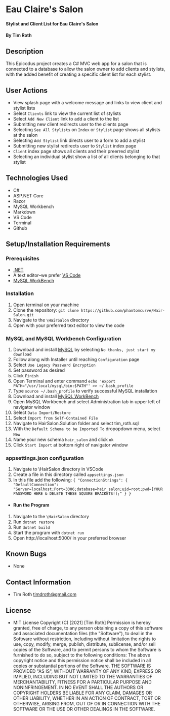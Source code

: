# Eau Claire's Salon

#### Stylist and Client List for Eau Claire's Salon

#### By Tim Roth

## Description

This Epicodus project creates a C# MVC web app for a salon that is connected to a database to allow the salon owner to add clients and stylists, with the added benefit of creating a specific client list for each stylist.

## User Actions

* View splash page with a welcome message and links to view client and stylist lists
* Select `Clients` link to view the current list of stylists
* Select `Add New Client` link to add a client to the list
* Submitting new client redirects user to the clients page
* Selecting `See All Stylists` on `Index` or `Stylist` page shows all stylists at the salon
* Selecting `Add Stylist` link directs user to a form to add a stylist
* Submitting new stylist redirects user to `Stylist` index page
* `Client` index page shows all clients and their preerred stylist
* Selecting an individual stylist show a list of all clients belonging to that stylist

## Technologies Used

* C#
* ASP.NET&#8203; Core
* Razor
* MySQL Workbench
* Markdown
* VS Code
* Terminal
* Github

## Setup/Installation Requirements

### Prerequisites

* [.NET](https://dotnet.microsoft.com/)
* A text editor–we prefer [VS Code](https://code.visualstudio.com/)
* [MySQL WorkBench](https://dev.mysql.com/downloads/workbench/)

### Installation

1. Open terminal on your machine
2. Clone the repository: `git clone https://github.com/phantomcurve/Hair-Salon.git`
3. Navigate to the `\HairSalon` directory
4. Open with your preferred text editor to view the code


### MySQL  and MySQL Workbench Configuration
1. Download and install [MySQL](https://dev.mysql.com/downloads/file/?id=484914) by selecting `No thanks, just start my download`
2. Follow along with Installer until reaching `Configuration` page
3. Select `Use Legacy Password Encryption`
4. Set password as desired 
5. Click `Finish`
6. Open Terminal and enter command `echo 'export PATH="/usr/local/mysql/bin:$PATH"' >> ~/.bash_profile`
7. Type `source ~/.bash_profile` to verify successful MySQL installation
8. Download and install [MySQL WorkBench](https://dev.mysql.com/downloads/workbench/)
6. Open MySQL Workbench and select Administration tab in upper left of navigator window
7. Select `Data Import/Restore` 
8. Select `Import from Self-Contained File`
9. Navigate to HairSalon.Solution folder and select tim_roth.sql
10. With the `Default Schema to be Imported To` dropopdown menu, select `New`
11. Name your new schema `hair_salon` and click `ok`
12. Click `Start Import` at bottom right of navigator window

### appsettings.json configuration

1. Navigate to \HairSalon directory in VSCode
2. Create a file in this directory called `appsettings.json`
3. In this file add the following: 
``{
  "ConnectionStrings": {
      "DefaultConnection": "Server=localhost;Port=3306;database=hair_salon;uid=root;pwd=[YOUR PASSWORD HERE & DELETE THESE SQUARE BRACKETS!];"
  }
}``


* #### Run the Program

1. Navigate to the `\HairSalon` directory
2. Run `dotnet restore`
3. Run `dotnet build`
4. Start the program with `dotnet run`
5. Open http://localhost:5000/ in your preferred browser

## Known Bugs

* None

## Contact Information

* Tim Roth [timdroth@gmail.com](mailto:timdroth@gmail.com)

## License

* MIT License 
Copyright (C) [2021] [Tim Roth]
Permission is hereby granted, free of charge, to any person obtaining
a copy of this software and associated documentation files (the
"Software"), to deal in the Software without restriction, including
without limitation the rights to use, copy, modify, merge, publish,
distribute, sublicense, and/or sell copies of the Software, and to
permit persons to whom the Software is furnished to do so, subject to
the following conditions:
The above copyright notice and this permission notice shall be
included in all copies or substantial portions of the Software.
THE SOFTWARE IS PROVIDED "AS IS", WITHOUT WARRANTY OF ANY KIND,
EXPRESS OR IMPLIED, INCLUDING BUT NOT LIMITED TO THE WARRANTIES OF
MERCHANTABILITY, FITNESS FOR A PARTICULAR PURPOSE AND
NONINFRINGEMENT. IN NO EVENT SHALL THE AUTHORS OR COPYRIGHT HOLDERS BE
LIABLE FOR ANY CLAIM, DAMAGES OR OTHER LIABILITY, WHETHER IN AN ACTION
OF CONTRACT, TORT OR OTHERWISE, ARISING FROM, OUT OF OR IN CONNECTION
WITH THE SOFTWARE OR THE USE OR OTHER DEALINGS IN THE SOFTWARE.